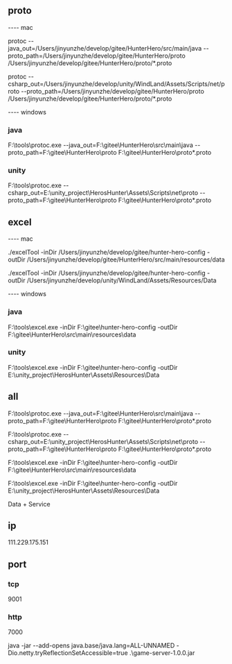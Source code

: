## proto

---- mac

protoc --java_out=/Users/jinyunzhe/develop/gitee/HunterHero/src/main/java --proto_path=/Users/jinyunzhe/develop/gitee/HunterHero/proto /Users/jinyunzhe/develop/gitee/HunterHero/proto/*.proto

protoc --csharp_out=/Users/jinyunzhe/develop/unity/WindLand/Assets/Scripts/net/proto --proto_path=/Users/jinyunzhe/develop/gitee/HunterHero/proto /Users/jinyunzhe/develop/gitee/HunterHero/proto/*.proto

---- windows

### java

F:\tools\protoc.exe --java_out=F:\gitee\HunterHero\src\main\java --proto_path=F:\gitee\HunterHero\proto F:\gitee\HunterHero\proto\*.proto

### unity

F:\tools\protoc.exe --csharp_out=E:\unity_project\HerosHunter\Assets\Scripts\net\proto --proto_path=F:\gitee\HunterHero\proto F:\gitee\HunterHero\proto\*.proto

## excel

---- mac

./excelTool -inDir /Users/jinyunzhe/develop/gitee/hunter-hero-config -outDir /Users/jinyunzhe/develop/gitee/HunterHero/src/main/resources/data

./excelTool -inDir /Users/jinyunzhe/develop/gitee/hunter-hero-config -outDir /Users/jinyunzhe/develop/unity/WindLand/Assets/Resources/Data

---- windows

### java

F:\tools\excel.exe -inDir F:\gitee\hunter-hero-config -outDir F:\gitee\HunterHero\src\main\resources\data

### unity

F:\tools\excel.exe -inDir F:\gitee\hunter-hero-config -outDir E:\unity_project\HerosHunter\Assets\Resources\Data

## all

F:\tools\protoc.exe --java_out=F:\gitee\HunterHero\src\main\java --proto_path=F:\gitee\HunterHero\proto F:\gitee\HunterHero\proto\*.proto

F:\tools\protoc.exe --csharp_out=E:\unity_project\HerosHunter\Assets\Scripts\net\proto --proto_path=F:\gitee\HunterHero\proto F:\gitee\HunterHero\proto\*.proto

F:\tools\excel.exe -inDir F:\gitee\hunter-hero-config -outDir F:\gitee\HunterHero\src\main\resources\data

F:\tools\excel.exe -inDir F:\gitee\hunter-hero-config -outDir E:\unity_project\HerosHunter\Assets\Resources\Data

Data + Service

## ip

111.229.175.151

## port

### tcp
9001

### http
7000

java -jar  --add-opens java.base/java.lang=ALL-UNNAMED -Dio.netty.tryReflectionSetAccessible=true  .\game-server-1.0.0.jar 

